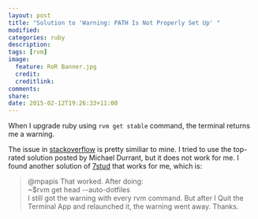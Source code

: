 ```yaml
---
layout: post
title: "Solution to 'Warning: PATH Is Not Properly Set Up' "
modified:
categories: ruby
description:
tags: [rvm]
image:
  feature: RoR Banner.jpg
  credit:
  creditlink:
comments:
share:
date: 2015-02-12T19:26:33+11:00
---
```


When I upgrade ruby using ```rvm get stable``` command, the terminal returns me a warning.

The issue in [stackoverflow](http://stackoverflow.com/questions/18276701/getting-warning-path-is-not-properly-set-up-when-doing-rvm-use-2-0-0-defaul) is pretty similiar to mine. I tried to use the top-rated solution posted by Michael Durrant, but it does not work for me. I found another solution of [7stud](https://github.com/wayneeseguin/rvm/issues/2050) that works for me, which is:

>@mpapis That worked. After doing: <br />
>~$rvm get head --auto-dotfiles <br />
>I still got the warning with every rvm command. But after I Quit the Terminal App and relaunched it, the warning went away. Thanks.
